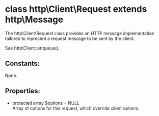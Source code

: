 # class http\Client\Request extends http\Message

The http\Client\Request class provides an HTTP message implementation tailored to represent a request message to be sent by the client.

See http\Client::enqueue().

## Constants:

None.

## Properties:

* protected array $options = NULL  
  Array of options for this request, which override client options.

